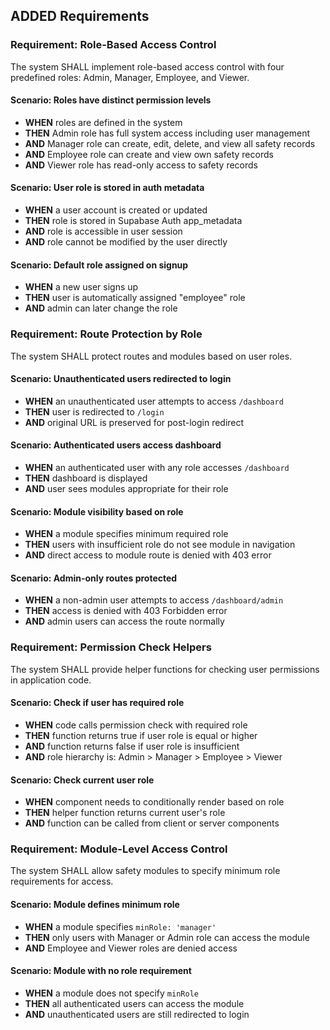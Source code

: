 ## ADDED Requirements

### Requirement: Role-Based Access Control
The system SHALL implement role-based access control with four predefined roles: Admin, Manager, Employee, and Viewer.

#### Scenario: Roles have distinct permission levels
- **WHEN** roles are defined in the system
- **THEN** Admin role has full system access including user management
- **AND** Manager role can create, edit, delete, and view all safety records
- **AND** Employee role can create and view own safety records
- **AND** Viewer role has read-only access to safety records

#### Scenario: User role is stored in auth metadata
- **WHEN** a user account is created or updated
- **THEN** role is stored in Supabase Auth app_metadata
- **AND** role is accessible in user session
- **AND** role cannot be modified by the user directly

#### Scenario: Default role assigned on signup
- **WHEN** a new user signs up
- **THEN** user is automatically assigned "employee" role
- **AND** admin can later change the role

### Requirement: Route Protection by Role
The system SHALL protect routes and modules based on user roles.

#### Scenario: Unauthenticated users redirected to login
- **WHEN** an unauthenticated user attempts to access `/dashboard`
- **THEN** user is redirected to `/login`
- **AND** original URL is preserved for post-login redirect

#### Scenario: Authenticated users access dashboard
- **WHEN** an authenticated user with any role accesses `/dashboard`
- **THEN** dashboard is displayed
- **AND** user sees modules appropriate for their role

#### Scenario: Module visibility based on role
- **WHEN** a module specifies minimum required role
- **THEN** users with insufficient role do not see module in navigation
- **AND** direct access to module route is denied with 403 error

#### Scenario: Admin-only routes protected
- **WHEN** a non-admin user attempts to access `/dashboard/admin`
- **THEN** access is denied with 403 Forbidden error
- **AND** admin users can access the route normally

### Requirement: Permission Check Helpers
The system SHALL provide helper functions for checking user permissions in application code.

#### Scenario: Check if user has required role
- **WHEN** code calls permission check with required role
- **THEN** function returns true if user role is equal or higher
- **AND** function returns false if user role is insufficient
- **AND** role hierarchy is: Admin > Manager > Employee > Viewer

#### Scenario: Check current user role
- **WHEN** component needs to conditionally render based on role
- **THEN** helper function returns current user's role
- **AND** function can be called from client or server components

### Requirement: Module-Level Access Control
The system SHALL allow safety modules to specify minimum role requirements for access.

#### Scenario: Module defines minimum role
- **WHEN** a module specifies `minRole: 'manager'`
- **THEN** only users with Manager or Admin role can access the module
- **AND** Employee and Viewer roles are denied access

#### Scenario: Module with no role requirement
- **WHEN** a module does not specify `minRole`
- **THEN** all authenticated users can access the module
- **AND** unauthenticated users are still redirected to login

